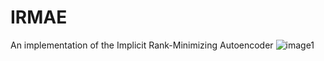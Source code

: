 # IRMAE
An implementation of the Implicit Rank-Minimizing Autoencoder
![image1](https://user-images.githubusercontent.com/59486373/98158559-170d8380-1ea9-11eb-8b18-ce316ee7b90e.png)


